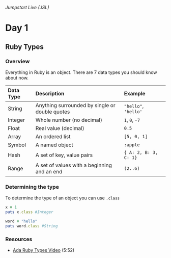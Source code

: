_Jumpstart Live (JSL)_
# Day 1
## Ruby Types

### Overview
Everything in Ruby is an object. There are 7 data types you should know about now.

| Data Type | Description | Example |
| :--- | :--- | :--- |
| String | Anything surrounded by single or double quotes | `"hello"`, `'hello'` |
| Integer | Whole number (no decimal) | `1`, `0`, `-7` |
| Float | Real value (decimal) | `0.5` |
| Array | An ordered list | `[5, 0, 1]` |
| Symbol | A named object | `:apple` |
| Hash | A set of key, value pairs | `{ A: 2, B: 3, C: 1}` |
| Range | A set of values with a beginning and an end | `(2..6)` |


### Determining the type
To determine the type of an object you can use `.class`

```ruby
x = 1
puts x.class #Integer

word = "hello"
puts word.class #String
```

### Resources
* [Ada Ruby Types Video](https://adaacademy.hosted.panopto.com/Panopto/Pages/Viewer.aspx?id=0a3aad23-0e7d-4dca-b6bb-f1ed3bed8692) (5:52)
